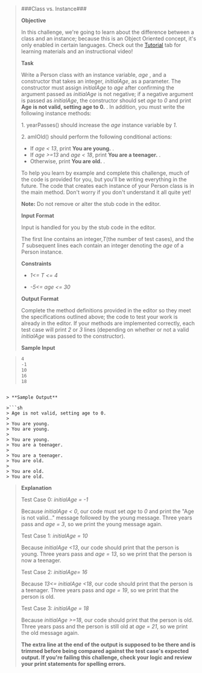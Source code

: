 > ###Class vs. Instance###
>
> **Objective**
>
> In this challenge, we're going to learn about the difference between a
> class and an instance; because this is an Object Oriented concept,
> it's only enabled in certain languages. Check out the
> [Tutorial](https://www.hackerrank.com/challenges/30-class-vs-instance/tutorial)
> tab for learning materials and an instructional video!
>
> **Task**
>
> Write a Person class with an instance variable, *age* ,
> and a constructor that takes an integer, *initialAge*, as a
> parameter. The constructor must assign *initialAge* to *age* after
> confirming the argument passed as *initialAge* is not
> negative; if a negative argument is passed as *initialAge*,
> the constructor should set *age* to *0* and print **Age is
> not valid, setting age to 0.** . In addition, you must write the
> following instance methods:
>
> 1\. yearPasses() should increase the *age* instance
> variable by *1*.
>
> 2\. amIOld() should perform the following conditional actions: 
> * If *age < 13*, print **You are young.** .
> * If *age >=13* and *age < 18*, print **You are a teenager.** . 
> * Otherwise, print **You are old.** .
>
> To help you learn by example and complete this challenge, much of the
> code is provided for you, but you'll be writing everything in the
> future. The code that creates each instance of your Person class is in
> the main method. Don't worry if you don't understand it all quite yet!
>
> **Note:** Do not remove or alter the stub code in the editor.
>
> **Input Format**
>
> Input is handled for you by the stub code in the editor.
>
> The first line contains an integer,*T*(the number of test cases), and
> the *T* subsequent lines each contain an integer denoting the
> *age* of a Person instance.
>
> **Constraints**
>
> * *1<= T <= 4*
>
> * *-5<= age <= 30*
>
> **Output Format**
>
> Complete the method definitions provided in the editor so they meet
> the specifications outlined above; the code to test your work is
> already in the editor. If your methods are implemented correctly, each
> test case will print *2* or *3* lines (depending on whether or not a valid
> *initialAge* was passed to the constructor).
>
> **Sample Input**

>```sh
> 4
> -1
> 10
> 16
> 18
```

> **Sample Output**

>```sh
> Age is not valid, setting age to 0.
>
> You are young. 
> You are young.
>
> You are young.
> You are a teenager.
>
> You are a teenager. 
> You are old.
>
> You are old. 
> You are old.
```

> **Explanation**
>
> Test Case 0: *initialAge = -1*
>
> Because *initialAge < 0*, our code must
> set *age* to *0* and print the "Age is not valid..." message followed by the
> young message. Three years pass and *age = 3*, so we print the young message
> again.
>
> Test Case 1: *initialAge = 10*
>
> Because *initialAge <13*, our code should print that the person
> is young. Three years pass and *age = 13*, so we print that the person is now a
> teenager.
>
> Test Case 2: *initialAge= 16*
>
> Because *13<= initialAge <18*, our code should
> print that the person is a teenager. Three years pass and *age = 19*, so we
> print that the person is old.
>
> Test Case 3: *initialAge = 18*
>
> Because *initialAge >=18*, our code should print that the person
> is old. Three years pass and the person is still old at *age = 21*, so we print
> the old message again.
>
> **The extra line at the end of the output is supposed to be there and
> is trimmed before being compared against the test case's expected
> output. If you're failing this challenge, check your logic and review
> your print statements for spelling errors.**
